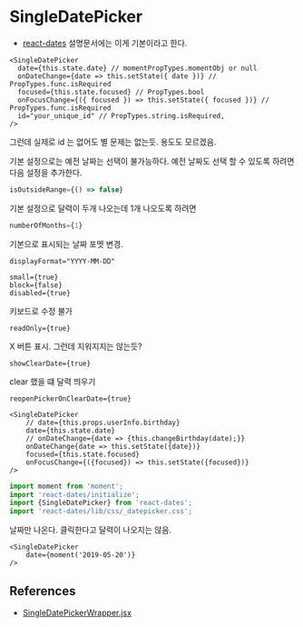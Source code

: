 # SingleDatePicker
* [react-dates](https://github.com/airbnb/react-dates/blob/master/README.md)
설명문서에는 이게 기본이라고 한다.
```react
<SingleDatePicker
  date={this.state.date} // momentPropTypes.momentObj or null
  onDateChange={date => this.setState({ date })} // PropTypes.func.isRequired
  focused={this.state.focused} // PropTypes.bool
  onFocusChange={({ focused }) => this.setState({ focused })} // PropTypes.func.isRequired
  id="your_unique_id" // PropTypes.string.isRequired,
/>
```
그런데 실제로 id 는 없어도 별 문제는 없는듯. 용도도 모르겠음.

기본 설정으로는 예전 날짜는 선택이 불가능하다. 예전 날짜도 선택 할 수 있도록 하려면 다음 설정을 추가한다.
```javascript
isOutsideRange={() => false}
```

기본 설정으로 달력이 두개 나오는데 1개 나오도록 하려면
```javascript
numberOfMonths={1}
```

기본으로 표시되는 날짜 포멧 변경.
```
displayFormat="YYYY-MM-DD"
```


```
small={true}
block={false}
disabled={true}
```

키보드로 수정 불가
```
readOnly={true}
```

X 버튼 표시. 그런데 지워지지는 않는듯?
```
showClearDate={true}
```

clear 했을 떄 달력 띄우기
```
reopenPickerOnClearDate={true}
```


```
<SingleDatePicker
    // date={this.props.userInfo.birthday}
    date={this.state.date}
    // onDateChange={date => {this.changeBirthday(date);}}
    onDateChange{date => this.setState({date})}
    focused={this.state.focused}
    onFocusChange={({focused}) => this.setState({focused})}
/>

```

```javascript
import moment from 'moment';
import 'react-dates/initialize';
import {SingleDatePicker} from 'react-dates';
import 'react-dates/lib/css/_datepicker.css';
```

날짜만 나온다. 클릭한다고 달력이 나오지는 않음.
```react
<SingleDatePicker
    date={moment('2019-05-20')}
/>
```

## References
* [SingleDatePickerWrapper.jsx](https://github.com/airbnb/react-dates/blob/master/examples/SingleDatePickerWrapper.jsx)